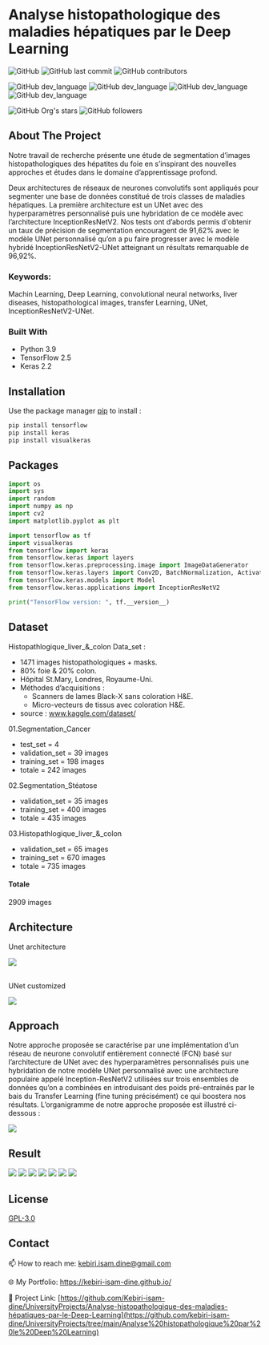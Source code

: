 # Analyse histopathologique des maladies hépatiques par le Deep Learning

![GitHub](https://img.shields.io/github/license/kebiri-isam-dine/UniversityProjects?color=g&style=for-the-badge)
![GitHub last commit](https://img.shields.io/github/last-commit/kebiri-isam-dine/UniversityProjects?color=red&style=for-the-badge)
![GitHub contributors](https://img.shields.io/github/contributors/kebiri-isam-dine/UniversityProjects?color=yellow&style=for-the-badge)

![GitHub dev_language](https://img.shields.io/badge/Python-yellow?style=flat&logo=python&logoColor=white)
![GitHub dev_language](<https://img.shields.io/badge/Numpy-777BB4?style=flat&logo=numpy&logoColor=white>)
![GitHub dev_language](<https://img.shields.io/badge/Keras-D00000?style=flat&logo=Keras&logoColor=white>)
![GitHub dev_language](<https://img.shields.io/badge/TensorFlow-FF6F00?style=flat&logo=TensorFlow&logoColor=white>)

![GitHub Org's stars](https://img.shields.io/github/stars/kebiri-isam-dine?style=social)
![GitHub followers](https://img.shields.io/github/followers/kebiri-isam-dine?style=social)

## About The Project
Notre travail de recherche présente une étude de segmentation d’images histopathologiques des hépatites du foie en s’inspirant des nouvelles approches et études dans le domaine d’apprentissage profond.

Deux architectures de réseaux de neurones convolutifs sont appliqués pour segmenter une base de données constitué de trois classes de maladies hépatiques. La première architecture est un UNet avec des hyperparamètres personnalisé puis une hybridation de ce modèle avec l’architecture InceptionResNetV2. Nos tests ont d’abords permis d'obtenir un taux de précision de segmentation encouragent de 91,62% avec le modèle UNet personnalisé qu’on a pu faire progresser avec le modèle hybridé InceptionResNetV2-UNet atteignant un résultats remarquable de 96,92%.

### Keywords:
Machin Learning, Deep Learning, convolutional neural networks, liver diseases, histopathological images, transfer Learning, UNet, InceptionResNetV2-UNet.

### Built With

* Python 3.9
* TensorFlow 2.5
* Keras 2.2

## Installation

Use the package manager [pip](https://pip.pypa.io/en/stable/) to install :

```bash
pip install tensorflow 
pip install keras
pip install visualkeras
```

## Packages
```python
import os
import sys
import random
import numpy as np
import cv2
import matplotlib.pyplot as plt

import tensorflow as tf
import visualkeras
from tensorflow import keras
from tensorflow.keras import layers
from tensorflow.keras.preprocessing.image import ImageDataGenerator
from tensorflow.keras.layers import Conv2D, BatchNormalization, Activation, MaxPool2D, Conv2DTranspose, Concatenate, Input, ZeroPadding2D
from tensorflow.keras.models import Model
from tensorflow.keras.applications import InceptionResNetV2

print("TensorFlow version: ", tf.__version__)
```


## Dataset 

Histopathlogique_liver_&_colon Data_set :
* 1471 images histopathologiques + masks.
* 80% foie & 20% colon.
* Hôpital St.Mary, Londres, Royaume-Uni.
* Méthodes d’acquisitions :
  * Scanners de lames Black-X sans coloration H&E.
  * Micro-vecteurs de tissus avec coloration H&E.
* source : www.kaggle.com/dataset/



01.Segmentation_Cancer

* test_set = 4
* validation_set = 39 images
* training_set = 198 images
* totale = 242 images



02.Segmentation_Stéatose

* validation_set = 35 images
* training_set = 400 images
* totale = 435 images


03.Histopathlogique_liver_&_colon

* validation_set = 65 images
* training_set = 670 images 
* totale = 735 images


#### Totale

2909 images



## Architecture
  Unet architecture


<img src="UNet Architecture.png" />




\
UNet customized 

<img src="Architecture UNet personalisé.png" />




## Approach
Notre approche proposée se caractérise par une implémentation d’un réseau de neurone convolutif entièrement connecté (FCN) basé sur l’architecture de UNet avec des hyperparamètres personnalisés puis une hybridation de notre modèle UNet personnalisé avec une architecture populaire appelé Inception-ResNetV2 utilisées sur trois ensembles de données qu’on a combinées en introduisant des poids pré-entrainés par le bais du Transfer Learning (fine tuning précisément) ce qui boostera nos résultats.
L’organigramme de notre approche proposée est illustré ci-dessous :

<img src="Mon approche.png" />


## Result
<img src="Résultats\R InceptionResNetV2-UNet Perte.png" />
<img src="Résultats\R InceptionResNetV2-UNet précision.png" />
<img src="Résultats\Résultats 01.png" />
<img src="Résultats\Resultats 02.png" />
<img src="Résultats\Resultats 03.png" />
<img src="Résultats\Resultats 04.png" />
<img src="Résultats\Résultats 05.png" />



## License

[GPL-3.0](https://choosealicense.com/licenses/gpl-3.0/)

## Contact

📫 How to reach me: kebiri.isam.dine@gmail.com

🌐 My Portfolio: <https://kebiri-isam-dine.github.io/>

🔗 Project Link: [https://github.com/Kebiri-isam-dine/UniversityProjects/Analyse-histopathologique-des-maladies-hépatiques-par-le-Deep-Learning](https://github.com/kebiri-isam-dine/UniversityProjects/tree/main/Analyse%20histopathologique%20par%20le%20Deep%20Learning)
